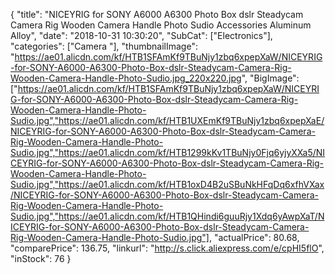 {
	"title": "NICEYRIG for SONY A6000   A6300 Photo Box dslr Steadycam Camera Rig Wooden Camera Handle Photo Sudio Accessories Aluminum Alloy",
	"date": "2018-10-31 10:30:20",
	"SubCat": ["Electronics"],
	"categories": ["Camera "],
	"thumbnailImage": "https://ae01.alicdn.com/kf/HTB1SFAmKf9TBuNjy1zbq6xpepXaW/NICEYRIG-for-SONY-A6000-A6300-Photo-Box-dslr-Steadycam-Camera-Rig-Wooden-Camera-Handle-Photo-Sudio.jpg_220x220.jpg",
	"BigImage": ["https://ae01.alicdn.com/kf/HTB1SFAmKf9TBuNjy1zbq6xpepXaW/NICEYRIG-for-SONY-A6000-A6300-Photo-Box-dslr-Steadycam-Camera-Rig-Wooden-Camera-Handle-Photo-Sudio.jpg","https://ae01.alicdn.com/kf/HTB1UXEmKf9TBuNjy1zbq6xpepXaE/NICEYRIG-for-SONY-A6000-A6300-Photo-Box-dslr-Steadycam-Camera-Rig-Wooden-Camera-Handle-Photo-Sudio.jpg","https://ae01.alicdn.com/kf/HTB1299kKv1TBuNjy0Fjq6yjyXXa5/NICEYRIG-for-SONY-A6000-A6300-Photo-Box-dslr-Steadycam-Camera-Rig-Wooden-Camera-Handle-Photo-Sudio.jpg","https://ae01.alicdn.com/kf/HTB1oxD4B2uSBuNkHFqDq6xfhVXax/NICEYRIG-for-SONY-A6000-A6300-Photo-Box-dslr-Steadycam-Camera-Rig-Wooden-Camera-Handle-Photo-Sudio.jpg","https://ae01.alicdn.com/kf/HTB1QHindi6guuRjy1Xdq6yAwpXaT/NICEYRIG-for-SONY-A6000-A6300-Photo-Box-dslr-Steadycam-Camera-Rig-Wooden-Camera-Handle-Photo-Sudio.jpg"],
	"actualPrice": 80.68,
	"comparePrice": 136.75,
	"linkurl": "http://s.click.aliexpress.com/e/cpHI5flO",
	"inStock": 76
}

